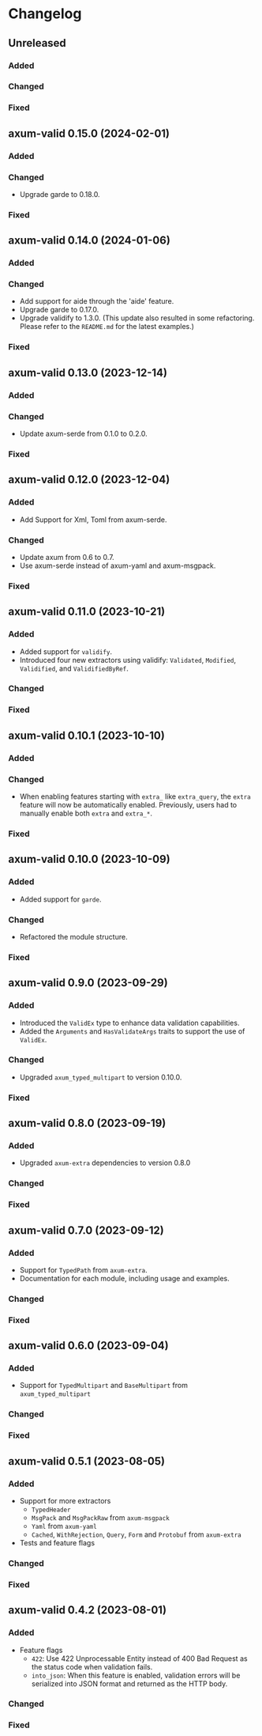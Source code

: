 # Changelog

## Unreleased

### Added

### Changed

### Fixed

## axum-valid 0.15.0 (2024-02-01)

### Added

### Changed

* Upgrade garde to 0.18.0.

### Fixed

## axum-valid 0.14.0 (2024-01-06)

### Added

### Changed

* Add support for aide through the 'aide' feature.
* Upgrade garde to 0.17.0.
* Upgrade validify to 1.3.0. (This update also resulted in some refactoring. Please refer to the `README.md` for the latest examples.)

### Fixed

## axum-valid 0.13.0 (2023-12-14)

### Added

### Changed

* Update axum-serde from 0.1.0 to 0.2.0.

### Fixed

## axum-valid 0.12.0 (2023-12-04)

### Added

* Add Support for Xml, Toml from axum-serde.

### Changed

* Update axum from 0.6 to 0.7.
* Use axum-serde instead of axum-yaml and axum-msgpack.

### Fixed

## axum-valid 0.11.0 (2023-10-21)

### Added

* Added support for `validify`.
* Introduced four new extractors using validify: `Validated`, `Modified`, `Validified`, and `ValidifiedByRef`.

### Changed

### Fixed

## axum-valid 0.10.1 (2023-10-10)

### Added

### Changed

* When enabling features starting with `extra_` like `extra_query`, the `extra` feature will now be automatically enabled. Previously, users had to manually enable both `extra` and `extra_*`.

### Fixed

## axum-valid 0.10.0 (2023-10-09)

### Added

* Added support for `garde`.

### Changed

* Refactored the module structure.

### Fixed

## axum-valid 0.9.0 (2023-09-29)

### Added

* Introduced the `ValidEx` type to enhance data validation capabilities.
* Added the `Arguments` and `HasValidateArgs` traits to support the use of `ValidEx`.

### Changed

* Upgraded `axum_typed_multipart` to version 0.10.0.

### Fixed

## axum-valid 0.8.0 (2023-09-19)

### Added

* Upgraded `axum-extra` dependencies to version 0.8.0

### Changed

### Fixed

## axum-valid 0.7.0 (2023-09-12)

### Added

* Support for `TypedPath` from `axum-extra`.
* Documentation for each module, including usage and examples.

### Changed

### Fixed

## axum-valid 0.6.0 (2023-09-04)

### Added

* Support for `TypedMultipart` and `BaseMultipart` from `axum_typed_multipart`

### Changed

### Fixed

## axum-valid 0.5.1 (2023-08-05)

### Added

* Support for more extractors
  * `TypedHeader`
  * `MsgPack` and `MsgPackRaw` from `axum-msgpack`
  * `Yaml` from `axum-yaml`
  * `Cached`, `WithRejection`, `Query`, `Form` and `Protobuf` from `axum-extra`
* Tests and feature flags

### Changed

### Fixed

## axum-valid 0.4.2 (2023-08-01)

### Added

* Feature flags
  * `422`: Use 422 Unprocessable Entity instead of 400 Bad Request as the status code when validation fails.
  * `into_json`: When this feature is enabled, validation errors will be serialized into JSON format and returned as the HTTP body.

### Changed

### Fixed